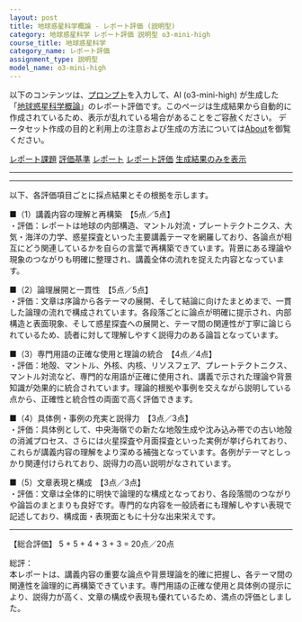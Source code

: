 ```yaml
---
layout: post
title: 地球惑星科学概論 - レポート評価 (説明型)
category: 地球惑星科学 レポート評価 説明型 o3-mini-high
course_title: 地球惑星科学
category_name: レポート評価
assignment_type: 説明型
model_name: o3-mini-high
---
```


以下のコンテンツは、[プロンプト](https://github.com/takedatoshiyuki/synthetic_assignments/tree/main/generated/地球惑星科学/o3-mini-high/prompt_レポート評価-説明型.md)を入力して、AI (o3-mini-high) が生成した「[地球惑星科学概論](/contents/地球惑星科学/)」のレポート評価です。このページは生成結果から自動的に作成されているため、表示が乱れている場合があることをご容赦ください。
データセット作成の目的と利用上の注意および生成の方法については[About](/About)を御覧ください。

[レポート課題](../レポート課題-説明型)
[評価基準](../評価基準-説明型)
[レポート](../レポート-説明型)
[レポート評価](../レポート評価-説明型)
[生成結果のみを表示](https://github.com/takedatoshiyuki/synthetic_assignments/tree/main/generated/地球惑星科学/o3-mini-high/レポート評価-説明型.md)
  

***
***
  
以下、各評価項目ごとに採点結果とその根拠を示します。

■（1）講義内容の理解と再構築　【5点／5点】  
・評価：レポートは地球の内部構造、マントル対流・プレートテクトニクス、大気・海洋の力学、惑星探査といった主要講義テーマを網羅しており、各論点が相互にどう関連しているかを自らの言葉で再構築できています。背景にある理論や現象のつながりも明確に整理され、講義全体の流れを捉えた内容となっています。

■（2）論理展開と一貫性　【5点／5点】  
・評価：文章は序論から各テーマの展開、そして結論に向けたまとめまで、一貫した論理の流れで構成されています。各段落ごとに論点が明確に提示され、内部構造と表面現象、そして惑星探査への展開と、テーマ間の関連性が丁寧に論じられているため、読者に対して理解しやすく説得力のある論旨となっています。

■（3）専門用語の正確な使用と理論の統合　【4点／4点】  
・評価：地殻、マントル、外核、内核、リソスフェア、プレートテクトニクス、マントル対流など、専門的な用語が正確に使用され、講義で示された理論や背景知識が効果的に統合されています。理論的根拠や事例を交えながら説明している点から、正確性と統合性の両面で高く評価できます。

■（4）具体例・事例の充実と説得力　【3点／3点】  
・評価：具体例として、中央海嶺での新たな地殻生成や沈み込み帯での古い地殻の消滅プロセス、さらには火星探査や月面探査といった実例が挙げられており、これらが講義内容の理解をより深める補強となっています。各例がテーマとしっかり関連付けられており、説得力の高い説明がなされています。

■（5）文章表現と構成　【3点／3点】  
・評価：文章は全体的に明快で論理的な構成となっており、各段落間のつながりや論旨のまとまりも良好です。専門的な内容を一般読者にも理解しやすい表現で記述しており、構成面・表現面ともに十分な出来栄えです。

------------------------------------------------
【総合評価】 5 + 5 + 4 + 3 + 3 = 20点／20点

総評：  
本レポートは、講義内容の重要な論点や背景理論を的確に把握し、各テーマ間の関連性を論理的に再構築できています。専門用語の正確な使用と具体例の提示により、説得力が高く、文章の構成や表現も優れているため、満点の評価としました。
